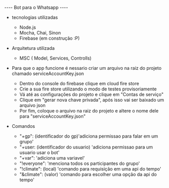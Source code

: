 ---- Bot para o Whatsapp ----

* tecnologias utilizadas
    - Node.js
    - Mocha, Chai, Sinon
    - Firebase (em construção :P)

* Arquitetura utilizada
  - MSC ( Model, Services, Controlls)

* Para que o app funcione é nessario criar um arquivo na raiz do projeto chamado serviceAccountKey.json

  - Dentro do console do firebase clique em cloud fire store
  - Crie a sua fire store utilizando o modo de testes provisoriamente
  - Vá até as configurações do projeto e clique em "Contas de serviço"
  - Clique em "gerar nova chave privada", após isso vai ser baixado um arquivo json
  - Por fim, coloque o arquivo na raiz do projeto e altere o nome dele para "serviceAccountKey.json"

* Comandos 
  - "+gp": (identificador do gp)'adiciona permissao para falar em um grupo'
  - "+user: (identificador do usuario) 'adiciona permissao para um usuario usar o bot'
  - "+var": 'adiciona uma variavel'
  - "!everyone": 'menciona todos os participantes do grupo'
  - "!climate": (local) 'comando para requisição em uma api do tempo'
  - "&climate": (valor) 'comando para escolher uma opção da api do tempo'